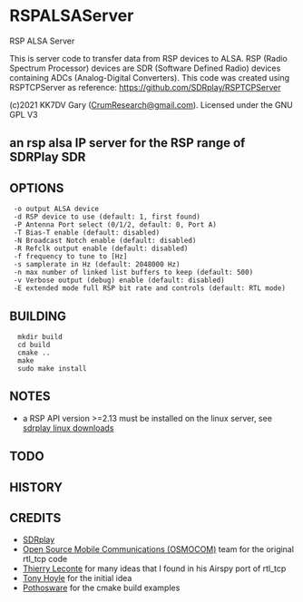 # RSPALSAServer
RSP ALSA Server

This is server code to transfer data from RSP devices to ALSA.
RSP (Radio Spectrum Processor) devices are SDR (Software Defined Radio) devices containing ADCs (Analog-Digital Converters).
This code was created using RSPTCPServer as reference: https://github.com/SDRplay/RSPTCPServer

(c)2021 KK7DV Gary (CrumResearch@gmail.com). Licensed under the GNU GPL V3

## an rsp alsa IP server for the RSP range of SDRPlay SDR

## OPTIONS

```
 -o output ALSA device
 -d RSP device to use (default: 1, first found)
 -P Antenna Port select (0/1/2, default: 0, Port A)
 -T Bias-T enable (default: disabled)
 -N Broadcast Notch enable (default: disabled)
 -R Refclk output enable (default: disabled)
 -f frequency to tune to [Hz]
 -s samplerate in Hz (default: 2048000 Hz)
 -n max number of linked list buffers to keep (default: 500)
 -v Verbose output (debug) enable (default: disabled)
 -E extended mode full RSP bit rate and controls (default: RTL mode)
```

## BUILDING
```
  mkdir build
  cd build
  cmake ..
  make
  sudo make install
```
## NOTES
 - a RSP API version >=2.13 must be installed on the linux server, see [sdrplay linux downloads](https://www.sdrplay.com/downloads/)

## TODO

## HISTORY

## CREDITS
 - [SDRplay](https://github.com/SDRplay/RSPTCPServer)
 - [Open Source Mobile Communications (OSMOCOM)](https://github.com/osmocom/rtl-sdr.git) team for the original rtl_tcp code
 - [Thierry Leconte](https://github.com/TLeconte/airspy_tcp.git) for many ideas that I found in his Airspy port of rtl_tcp
 - [Tony Hoyle](https://github.com/TonyHoyle/sdrplay.git) for the initial idea
 - [Pothosware](https://github.com/pothosware) for the cmake build examples
